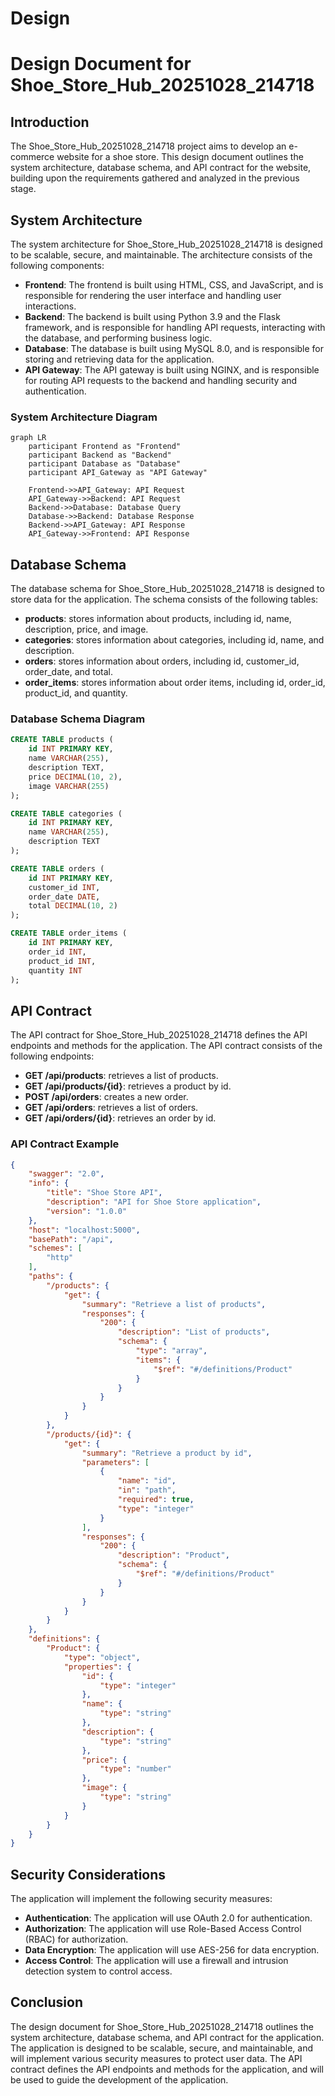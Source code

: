 # Design

Design Document for Shoe_Store_Hub_20251028_214718
=====================================================

## Introduction
The Shoe_Store_Hub_20251028_214718 project aims to develop an e-commerce website for a shoe store. This design document outlines the system architecture, database schema, and API contract for the website, building upon the requirements gathered and analyzed in the previous stage.

## System Architecture
The system architecture for Shoe_Store_Hub_20251028_214718 is designed to be scalable, secure, and maintainable. The architecture consists of the following components:

* **Frontend**: The frontend is built using HTML, CSS, and JavaScript, and is responsible for rendering the user interface and handling user interactions.
* **Backend**: The backend is built using Python 3.9 and the Flask framework, and is responsible for handling API requests, interacting with the database, and performing business logic.
* **Database**: The database is built using MySQL 8.0, and is responsible for storing and retrieving data for the application.
* **API Gateway**: The API gateway is built using NGINX, and is responsible for routing API requests to the backend and handling security and authentication.

### System Architecture Diagram
```mermaid
graph LR
    participant Frontend as "Frontend"
    participant Backend as "Backend"
    participant Database as "Database"
    participant API_Gateway as "API Gateway"
    
    Frontend->>API_Gateway: API Request
    API_Gateway->>Backend: API Request
    Backend->>Database: Database Query
    Database->>Backend: Database Response
    Backend->>API_Gateway: API Response
    API_Gateway->>Frontend: API Response
```

## Database Schema
The database schema for Shoe_Store_Hub_20251028_214718 is designed to store data for the application. The schema consists of the following tables:

* **products**: stores information about products, including id, name, description, price, and image.
* **categories**: stores information about categories, including id, name, and description.
* **orders**: stores information about orders, including id, customer_id, order_date, and total.
* **order_items**: stores information about order items, including id, order_id, product_id, and quantity.

### Database Schema Diagram
```sql
CREATE TABLE products (
    id INT PRIMARY KEY,
    name VARCHAR(255),
    description TEXT,
    price DECIMAL(10, 2),
    image VARCHAR(255)
);

CREATE TABLE categories (
    id INT PRIMARY KEY,
    name VARCHAR(255),
    description TEXT
);

CREATE TABLE orders (
    id INT PRIMARY KEY,
    customer_id INT,
    order_date DATE,
    total DECIMAL(10, 2)
);

CREATE TABLE order_items (
    id INT PRIMARY KEY,
    order_id INT,
    product_id INT,
    quantity INT
);
```

## API Contract
The API contract for Shoe_Store_Hub_20251028_214718 defines the API endpoints and methods for the application. The API contract consists of the following endpoints:

* **GET /api/products**: retrieves a list of products.
* **GET /api/products/{id}**: retrieves a product by id.
* **POST /api/orders**: creates a new order.
* **GET /api/orders**: retrieves a list of orders.
* **GET /api/orders/{id}**: retrieves an order by id.

### API Contract Example
```json
{
    "swagger": "2.0",
    "info": {
        "title": "Shoe Store API",
        "description": "API for Shoe Store application",
        "version": "1.0.0"
    },
    "host": "localhost:5000",
    "basePath": "/api",
    "schemes": [
        "http"
    ],
    "paths": {
        "/products": {
            "get": {
                "summary": "Retrieve a list of products",
                "responses": {
                    "200": {
                        "description": "List of products",
                        "schema": {
                            "type": "array",
                            "items": {
                                "$ref": "#/definitions/Product"
                            }
                        }
                    }
                }
            }
        },
        "/products/{id}": {
            "get": {
                "summary": "Retrieve a product by id",
                "parameters": [
                    {
                        "name": "id",
                        "in": "path",
                        "required": true,
                        "type": "integer"
                    }
                ],
                "responses": {
                    "200": {
                        "description": "Product",
                        "schema": {
                            "$ref": "#/definitions/Product"
                        }
                    }
                }
            }
        }
    },
    "definitions": {
        "Product": {
            "type": "object",
            "properties": {
                "id": {
                    "type": "integer"
                },
                "name": {
                    "type": "string"
                },
                "description": {
                    "type": "string"
                },
                "price": {
                    "type": "number"
                },
                "image": {
                    "type": "string"
                }
            }
        }
    }
}
```

## Security Considerations
The application will implement the following security measures:

* **Authentication**: The application will use OAuth 2.0 for authentication.
* **Authorization**: The application will use Role-Based Access Control (RBAC) for authorization.
* **Data Encryption**: The application will use AES-256 for data encryption.
* **Access Control**: The application will use a firewall and intrusion detection system to control access.

## Conclusion
The design document for Shoe_Store_Hub_20251028_214718 outlines the system architecture, database schema, and API contract for the application. The application is designed to be scalable, secure, and maintainable, and will implement various security measures to protect user data. The API contract defines the API endpoints and methods for the application, and will be used to guide the development of the application.